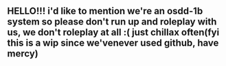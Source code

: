 ## HELLO!!! i'd like to mention we're an osdd-1b system so please don't run up and roleplay with us, we don't roleplay at all :( just chillax often(fyi this is a wip since we'venever used github, have mercy)
